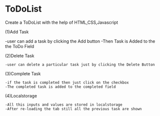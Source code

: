 # ToDoList
  Create a ToDoList with the help of HTML,CSS,Javascript
  
  (1)Add Task
  
   -user can add a task by clicking the Add button
   -Then Task is Added to the the ToDo Field
   
  (2)Delete Task
  
    -user can delete a particular task just by clicking the Delete Button
    
  (3)Complete Task
  
    -if the task is completed then just click on the checkbox
    -The completed task is added to the completed field
   
  (4)Localstorage
    
    -All this inputs and values are stored in localstorage
    -After re-loading the tab still all the previous task are shown  
    

